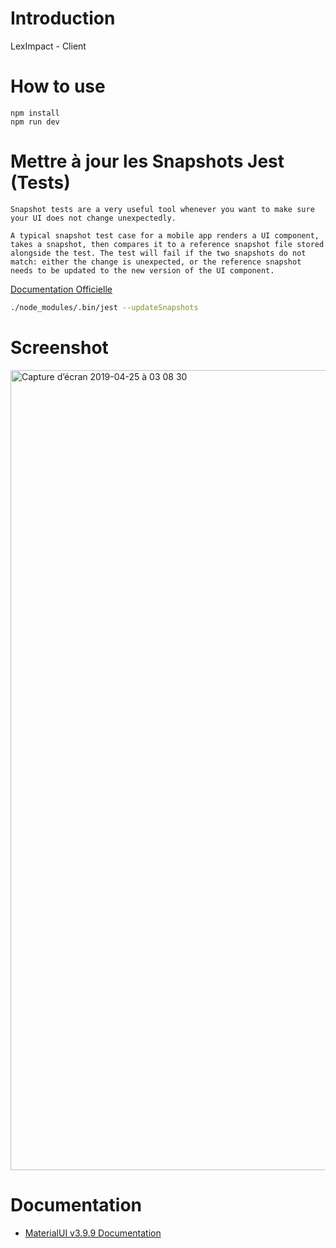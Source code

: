 # Introduction

LexImpact - Client

# How to use

```
npm install
npm run dev
```

# Mettre à jour les Snapshots Jest (Tests)

```
Snapshot tests are a very useful tool whenever you want to make sure your UI does not change unexpectedly.

A typical snapshot test case for a mobile app renders a UI component, takes a snapshot, then compares it to a reference snapshot file stored alongside the test. The test will fail if the two snapshots do not match: either the change is unexpected, or the reference snapshot needs to be updated to the new version of the UI component.
```

[Documentation Officielle](https://jestjs.io/docs/en/snapshot-testing)

```bash
./node_modules/.bin/jest --updateSnapshots
```

# Screenshot

<img width="1280" alt="Capture d’écran 2019-04-25 à 03 08 30" src="https://user-images.githubusercontent.com/329236/56703045-6517c780-6707-11e9-9947-9f4e3d72aac2.png">

# Documentation

- [MaterialUI v3.9.9 Documentation](https://v3.material-ui.com/getting-started/installation/)
